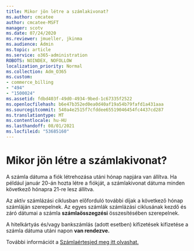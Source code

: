 ```yaml
---
title: Mikor jön létre a számlakivonat?
ms.author: cmcatee
author: cmcatee-MSFT
manager: scotv
ms.date: 07/24/2020
ms.reviewer: jmueller, jkinma
ms.audience: Admin
ms.topic: article
ms.service: o365-administration
ROBOTS: NOINDEX, NOFOLLOW
localization_priority: Normal
ms.collection: Adm_O365
ms.custom:
- commerce_billing
- "494"
- "1500024"
ms.assetid: fdbd403f-49d0-4934-9bed-1c67335f2522
ms.openlocfilehash: b6e47b352ed0ea0d40af19a54b79fafd1a431aaa
ms.sourcegitcommit: 540a4e2515f7cfddee65519046454fc4437cd287
ms.translationtype: MT
ms.contentlocale: hu-HU
ms.lasthandoff: 08/01/2021
ms.locfileid: "53685160"
---
```

# <a name="when-is-the-billing-statement-generated"></a>Mikor jön létre a számlakivonat?

A számla dátuma a fiók létrehozása utáni hónap napjára van állítva. Ha például január 20-án hozta létre a fiókját, a számlakivonat dátuma minden következő hónapra 21-re lesz állítva.

Az aktív számlázási ciklusban előforduló további díjak a következő hónap számláján szerepelnek. Az egyes számlák számlázási ciklusának kezdő és záró dátumai a számla **számlaösszegzési** összesítésében szerepelnek.

A hitelkártyás és/vagy bankszámlás (adott esetben) kifizetések kifizetése a számla dátuma utáni napon **van rendezve.**
  
További információt a [Számlaértesjed meg itt olvashat.](/microsoft-365/commerce/billing-and-payments/understand-your-invoice2)